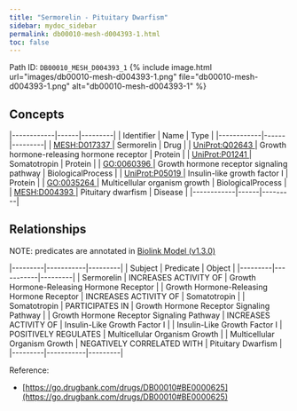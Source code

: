 ```yaml
---
title: "Sermorelin - Pituitary Dwarfism"
sidebar: mydoc_sidebar
permalink: db00010-mesh-d004393-1.html
toc: false 
---
```



Path ID: `DB00010_MESH_D004393_1`
{% include image.html url="images/db00010-mesh-d004393-1.png" file="db00010-mesh-d004393-1.png" alt="db00010-mesh-d004393-1" %}

## Concepts

|------------|------|---------|
| Identifier | Name | Type    |
|------------|------|---------|
| <a href="https://identifiers.org/MESH:D017337">MESH:D017337 </a> | Sermorelin | Drug |
| <a href="https://identifiers.org/UniProt:Q02643">UniProt:Q02643 </a> | Growth hormone-releasing hormone receptor | Protein |
| <a href="https://identifiers.org/UniProt:P01241">UniProt:P01241 </a> | Somatotropin | Protein |
| <a href="https://identifiers.org/GO:0060396">GO:0060396 </a> | Growth hormone receptor signaling pathway | BiologicalProcess |
| <a href="https://identifiers.org/UniProt:P05019">UniProt:P05019 </a> | Insulin-like growth factor I | Protein |
| <a href="https://identifiers.org/GO:0035264">GO:0035264 </a> | Multicellular organism growth | BiologicalProcess |
| <a href="https://identifiers.org/MESH:D004393">MESH:D004393 </a> | Pituitary dwarfism | Disease |
|------------|------|---------|

## Relationships


NOTE: predicates are annotated in <a href="https://github.com/biolink/biolink-model/releases/tag/v1.3.0">Biolink Model (v1.3.0)</a>

|---------|-----------|---------|
| Subject | Predicate | Object  |
|---------|-----------|---------|
| Sermorelin | INCREASES ACTIVITY OF | Growth Hormone-Releasing Hormone Receptor |
| Growth Hormone-Releasing Hormone Receptor | INCREASES ACTIVITY OF | Somatotropin |
| Somatotropin | PARTICIPATES IN | Growth Hormone Receptor Signaling Pathway |
| Growth Hormone Receptor Signaling Pathway | INCREASES ACTIVITY OF | Insulin-Like Growth Factor I |
| Insulin-Like Growth Factor I | POSITIVELY REGULATES | Multicellular Organism Growth |
| Multicellular Organism Growth | NEGATIVELY CORRELATED WITH | Pituitary Dwarfism |
|---------|-----------|---------|

Reference: 
  - [https://go.drugbank.com/drugs/DB00010#BE0000625](https://go.drugbank.com/drugs/DB00010#BE0000625)
